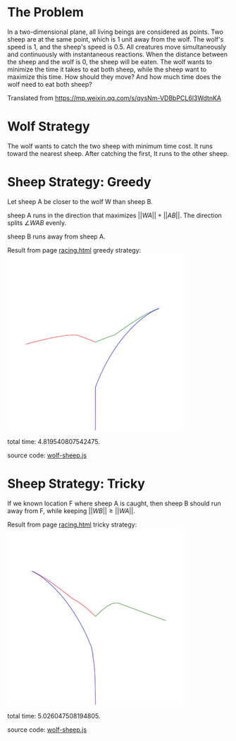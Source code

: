 # The Problem

In a two-dimensional plane, all living beings are considered as points.
Two sheep are at the same point, which is 1 unit away from the wolf.
The wolf's speed is 1, and the sheep's speed is 0.5.
All creatures move simultaneously and continuously with instantaneous reactions.
When the distance between the sheep and the wolf is 0, the sheep will be eaten.
The wolf wants to minimize the time it takes to eat both sheep, while the sheep want to maximize this time.
How should they move? And how much time does the wolf need to eat both sheep?

Translated from https://mp.weixin.qq.com/s/qysNm-VDBbPCL6l3WdtnKA

# Wolf Strategy

The wolf wants to catch the two sheep with minimum time cost.
It runs toward the nearest sheep.
After catching the first, It runs to the other sheep.

# Sheep Strategy: Greedy

Let sheep A be closer to the wolf W than sheep B.

sheep A runs in the direction that maximizes $||WA||+||AB||$.
The direction splits $\angle WAB$ evenly.

sheep B runs away from sheep A.

Result from page [racing.html](./wolf-sheep/racing.html) greedy strategy:
![greedy.png](./wolf-sheep/greedy.png)

total time: 4.819540807542475.

source code: [wolf-sheep.js](./wolf-sheep/greedy.js)

# Sheep Strategy: Tricky

If we known location F where sheep A is caught, then sheep B should run away from F,
while keeping $||WB||\ge||WA||$.

Result from page [racing.html](./wolf-sheep/racing.html) tricky strategy:
![tricky.png](./wolf-sheep/tricky.png)

total time: 5.026047508194805.

source code: [wolf-sheep.js](./wolf-sheep/tricky.js)